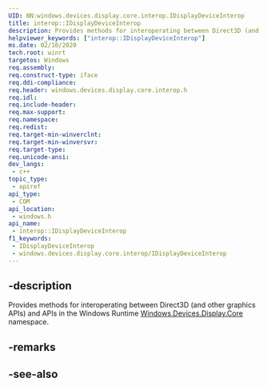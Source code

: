 ```yaml
---
UID: NN:windows.devices.display.core.interop.IDisplayDeviceInterop
title: interop::IDisplayDeviceInterop
description: Provides methods for interoperating between Direct3D (and other graphics APIs) and APIs in the Windows Runtime [Windows.Devices.Display.Core](/uwp/api/windows.devices.display.core) namespace.
helpviewer_keywords: ["interop::IDisplayDeviceInterop"]
ms.date: 02/10/2020
tech.root: winrt
targetos: Windows
req.assembly: 
req.construct-type: iface
req.ddi-compliance: 
req.header: windows.devices.display.core.interop.h
req.idl: 
req.include-header: 
req.max-support: 
req.namespace: 
req.redist: 
req.target-min-winverclnt: 
req.target-min-winversvr: 
req.target-type: 
req.unicode-ansi: 
dev_langs:
 - c++
topic_type:
 - apiref
api_type:
 - COM
api_location:
 - windows.h
api_name:
 - interop::IDisplayDeviceInterop
f1_keywords:
 - IDisplayDeviceInterop
 - windows.devices.display.core.interop/IDisplayDeviceInterop
---
```


## -description

Provides methods for interoperating between Direct3D (and other graphics APIs) and APIs in the Windows Runtime [Windows.Devices.Display.Core](/uwp/api/windows.devices.display.core) namespace.

## -remarks

## -see-also

